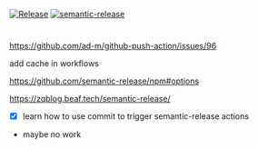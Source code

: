 [![Release](https://github.com/oeyoews/semantictest/actions/workflows/release.yml/badge.svg)](https://github.com/oeyoews/semantictest/actions/workflows/release.yml)
[![semantic-release](https://img.shields.io/badge/%20%20%F0%9F%93%A6%F0%9F%9A%80-semantic--release-e10079.svg)](https://github.com/semantic-release/semantic-release)

#
https://github.com/ad-m/github-push-action/issues/96

add cache in workflows


https://github.com/semantic-release/npm#options

https://zqblog.beaf.tech/semantic-release/

* [x] learn how to use commit to trigger semantic-release actions

* maybe no work
